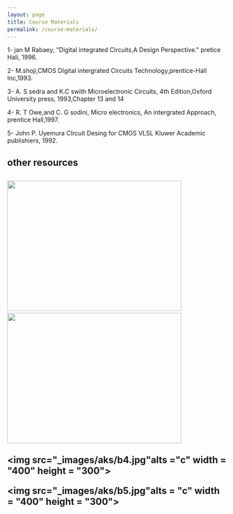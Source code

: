 ```yaml
---
layout: page
title: Course Materials
permalink: /course-materials/
---
```

1- jan M Rabaey, "Digital integrated Circuits,A Design Perspective." pretice Hali, 1996.

2- M.shoji,CMOS DIgital intergrated Circuits Technology,prentice-Hall Inc,1993.

3- A. S sedra and K.C swith Microelectronic Circuits, 4th Edition,Oxford University press, 1993,Chapter 13 and 14

4- R. T Owe,and C. G sodini, Micro electronics, An intergrated Approach, prentice Hall,1997.

5- John P. Uyemura CIrcuit Desing for CMOS VLSL Kluwer Academic publishiers, 1992.

<h2> other resources <h2>
<img src="_images/aks/b1.jpg" alts ="c"  width = "400" height = "300">

<img src="_images/aks/b2.jpg" alts ="c"  width = "400" height = "300">

<img src="_images/aks/b4.jpg"alts ="c" width = "400" height = "300">

<img src="_images/aks/b5.jpg"alts = "c" width = "400" height = "300">


